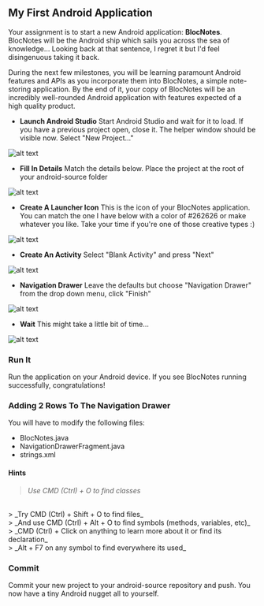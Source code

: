 ## My First Android Application

Your assignment is to start a new Android application: **BlocNotes**. BlocNotes will be the Android ship which sails you across the sea of knowledge… Looking back at that sentence, I regret it but I'd feel disingenuous taking it back.

During the next few milestones, you will be learning paramount Android features and APIs as you incorporate them into BlocNotes, a simple note-storing application. By the end of it, your copy of BlocNotes will be an incredibly well-rounded Android application with features expected of a high quality product.

* **Launch Android Studio** Start Android Studio and wait for it to load. If you have a previous project open, close it. The helper window should be visible now. Select "New Project…"

![alt text](https://bloc-global-assets.s3.amazonaws.com/images-android/milestone_02_intro_to_android/01_basics/first_app/blocnotes-create-0.png "Step 0")

* **Fill In Details** Match the details below. Place the project at the root of your android-source folder

![alt text](https://bloc-global-assets.s3.amazonaws.com/images-android/milestone_02_intro_to_android/01_basics/first_app/blocnotes-create-1.png "Step 1")

* **Create A Launcher Icon** This is the icon of your BlocNotes application. You can match the one I have below with a color of #262626 or make whatever you like. Take your time if you're one of those creative types :)

![alt text](https://bloc-global-assets.s3.amazonaws.com/images-android/milestone_02_intro_to_android/01_basics/first_app/blocnotes-create-2.png "Step 2")

* **Create An Activity** Select "Blank Activity" and press "Next"

![alt text](https://bloc-global-assets.s3.amazonaws.com/images-android/milestone_02_intro_to_android/01_basics/first_app/blocnotes-create-3.png "Step 3")

* **Navigation Drawer** Leave the defaults but choose "Navigation Drawer" from the drop down menu, click "Finish"

![alt text](https://bloc-global-assets.s3.amazonaws.com/images-android/milestone_02_intro_to_android/01_basics/first_app/blocnotes-create-4.png "Step 4")

* **Wait** This might take a little bit of time…

![alt text](https://bloc-global-assets.s3.amazonaws.com/images-android/milestone_02_intro_to_android/01_basics/first_app/blocnotes-create-5.png "Step 5")

### Run It

Run the application on your Android device. If you see BlocNotes running successfully, congratulations!

### Adding 2 Rows To The Navigation Drawer

You will have to modify the following files:

* BlocNotes.java
* NavigationDrawerFragment.java
* strings.xml

#### Hints

> _Use CMD (Ctrl) + O to find classes_
<br>
> _Try CMD (Ctrl) + Shift + O to find files_
<br>
> _And use CMD (Ctrl) + Alt + O to find symbols (methods, variables, etc)_
<br>
> _CMD (Ctrl) + Click on anything to learn more about it or find its declaration_
<br>
> _Alt + F7 on any symbol to find everywhere its used_

### Commit

Commit your new project to your android-source repository and push. You now have a tiny Android nugget all to yourself.